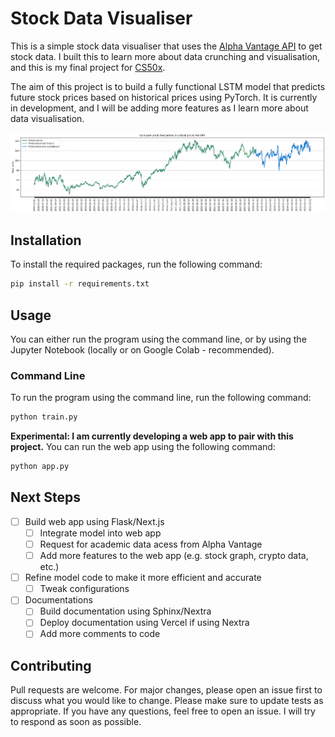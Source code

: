 # Stock Data Visualiser

This is a simple stock data visualiser that uses the [Alpha Vantage API](https://www.alphavantage.co/documentation/) to get stock data. I built this to learn more about data crunching and visualisation, and this is my final project for [CS50x](https://cs50.harvard.edu/x).

The aim of this project is to build a fully functional LSTM model that predicts future stock prices based on historical prices using PyTorch. It is currently in development, and I will be adding more features as I learn more about data visualisation.

![IBM Stock Price Prediction](images/graph.png)

## Installation

To install the required packages, run the following command:

```bash
pip install -r requirements.txt
```

## Usage

You can either run the program using the command line, or by using the Jupyter Notebook (locally or on Google Colab - recommended).

### Command Line

To run the program using the command line, run the following command:

```bash
python train.py
```

**Experimental: I am currently developing a web app to pair with this project.** You can run the web app using the following command:

```bash
python app.py
```

## Next Steps

- [ ] Build web app using Flask/Next.js
  - [ ] Integrate model into web app
  - [ ] Request for academic data acess from Alpha Vantage
  - [ ] Add more features to the web app (e.g. stock graph, crypto data, etc.)
- [ ] Refine model code to make it more efficient and accurate
  - [ ] Tweak configurations
- [ ] Documentations
  - [ ] Build documentation using Sphinx/Nextra
  - [ ] Deploy documentation using Vercel if using Nextra
  - [ ] Add more comments to code

## Contributing

Pull requests are welcome. For major changes, please open an issue first to discuss what you would like to change. Please make sure to update tests as appropriate. If you have any questions, feel free to open an issue. I will try to respond as soon as possible.
